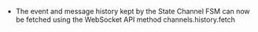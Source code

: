 * The event and message history kept by the State Channel FSM can now be fetched using the WebSocket API method channels.history.fetch
